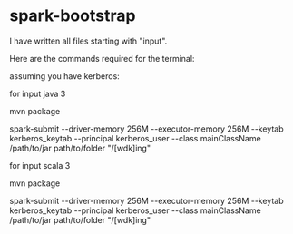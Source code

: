 # spark-bootstrap

I have written all files starting with "input".  

Here are the commands required for the terminal:

assuming you have kerberos:

for input java 3

mvn package

spark-submit --driver-memory 256M --executor-memory 256M --keytab kerberos_keytab --principal kerberos_user --class mainClassName /path/to/jar path/to/folder "/[wdk]ing"




for input scala 3

mvn package

spark-submit --driver-memory 256M --executor-memory 256M --keytab kerberos_keytab --principal kerberos_user --class mainClassName /path/to/jar  path/to/folder "/[wdk]ing"
